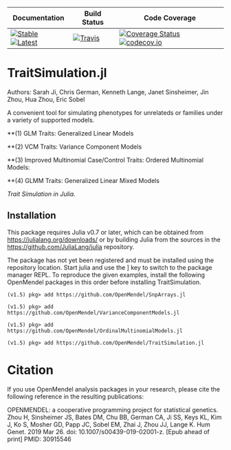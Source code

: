 
| **Documentation**                                                                           | **Build Status**                                                              | **Code Coverage**                                                                            |
|---------------------------------------------------------------------------------------------|-------------------------------------------------------------------------------|----------------------------------------------------------------------------------------------|
| [![Stable][docs-stable-img]][docs-stable-url] [![Latest][docs-latest-img]][docs-latest-url] | [![Travis][travis-img]][travis-url]| [![Coverage Status][coveralls-img]][coveralls-url] [![codecov.io][codecov-img]][codecov-url] |

[docs-latest-img]: https://img.shields.io/badge/docs-dev-blue.svg
[docs-latest-url]: https://openmendel.github.io/TraitSimulation.jl/dev/

[docs-stable-img]: https://img.shields.io/badge/docs-stable-blue.svg
[docs-stable-url]: https://openmendel.github.io/TraitSimulation.jl/stable/

[travis-img]: https://travis-ci.org/OpenMendel/TraitSimulation.jl.svg?branch=master
[travis-url]: https://travis-ci.org/OpenMendel/TraitSimulation.jl

[issues-url]: https://github.com/OpenMendel/TraitSimulation.jl/issues

[coveralls-img]: https://coveralls.io/repos/github/OpenMendel/TraitSimulation.jl/badge.svg?branch=master
[coveralls-url]: https://coveralls.io/github/OpenMendel/TraitSimulation.jl?branch=master

[codecov-img]: https://codecov.io/gh/OpenMendel/TraitSimulation.jl/branch/master/graph/badge.svg
[codecov-url]: https://codecov.io/gh/OpenMendel/TraitSimulation.jl


# TraitSimulation.jl
Authors: Sarah Ji, Chris German, Kenneth Lange, Janet Sinsheimer, Jin Zhou, Hua Zhou, Eric Sobel

A convenient tool for simulating phenotypes for unrelateds or families under a variety of supported models.

**(1) GLM Traits: Generalized Linear Models 

**(2) VCM Traits: Variance Component Models

**(3) Improved Multinomial Case/Control Traits: Ordered Multinomial Models:

**(4) GLMM Traits: Generalized Linear Mixed Models 

*Trait Simulation in Julia.*

## Installation
This package requires Julia v0.7 or later, which can be obtained from https://julialang.org/downloads/ or by building Julia from the sources in the https://github.com/JuliaLang/julia repository.

The package has not yet been registered and must be installed using the repository location. Start julia and use the ] key to switch to the package manager REPL. To reproduce the given examples, install the following OpenMendel packages in this order before installing TraitSimulation.

`(v1.5) pkg> add https://github.com/OpenMendel/SnpArrays.jl`

`(v1.5) pkg> add https://github.com/OpenMendel/VarianceComponentModels.jl`

`(v1.5) pkg> add https://github.com/OpenMendel/OrdinalMultinomialModels.jl`

`(v1.5) pkg> add https://github.com/OpenMendel/TraitSimulation.jl`

# Citation
If you use OpenMendel analysis packages in your research, please cite the following reference in the resulting publications:

OPENMENDEL: a cooperative programming project for statistical genetics. Zhou H, Sinsheimer JS, Bates DM, Chu BB, German CA, Ji SS, Keys KL, Kim J, Ko S, Mosher GD, Papp JC, Sobel EM, Zhai J, Zhou JJ, Lange K. Hum Genet. 2019 Mar 26. doi: 10.1007/s00439-019-02001-z. [Epub ahead of print] PMID: 30915546
